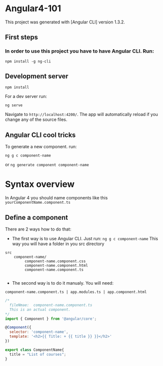 # Angular4-101

This project was generated with [Angular CLI] version 1.3.2.

## First steps

### In order to use this project you have to have Angular CLI. Run:

```
npm install -g ng-cli
```

## Development server

```
npm install
```
For a dev server run: 
```
ng serve
```
Navigate to `http://localhost:4200/`. The app will automatically reload if you change any of the source files.


## Angular CLI cool tricks

To generate a new component. run:
```
ng g c component-name
```
or `ng generate component component-name` 

# Syntax overview
In Angular 4 you should name components like this
`yourComponentName.component.ts`

## Define a component
There are 2 ways how to do that:
* The first way is to use Angular CLI. Just run: `ng g c component-name`
This way you will have a folder in you src directory

```
src
    component-name/
         component-name.component.css
         component-name.component.html
         component-name.component.ts
         
```
* The second way is to do it manualy. You will need:
```
component-name.component.ts | app.modules.ts | app.component.html  

```

```js
/*
  fileNmae:  component-name.component.ts
  This is an actual component.
*/
import { Component } from '@angular/core';

@Component({
  selector: 'component-name',
  template: '<h2>{{ Title: + {{ title }} }}</h2>'
})

export class ComponentName{
  title = "List of courses";
}
```
